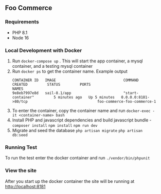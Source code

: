 ## Foo Commerce

### Requirements

- PHP 8.1
- Node 16

### Local Development with Docker

1. Run `docker-compose up` . This will start the app container, a mysql container, and a testing 
mysql container
2. Run `docker ps` to get the container name. Example output 
    ``` 
    CONTAINER ID   IMAGE                               COMMAND                   CREATED         STATUS         PORTS                                               NAMES
    9e8eb7997e8d   sail-8.1/app                        "start-container"         5 minutes ago   Up 5 minutes   0.0.0.0:8181->80/tcp                                foo-commerce-foo-commerce-1
    ```
3. To enter the container, copy the container name and run `docker-exec -it <container-name> bash`
4. Install PHP and javascript dependencies and build javascript bundle - `composer install` `npm install` `npm run dev`
5. Migrate and seed the database `php artisan migrate` `php artisan db:seed`

### Running Test
To run the test enter the docker container and run `./vendor/bin/phpunit`

### View the site
After you start up the docker container the site will be running at [http://localhost:8181](http://localhost:8181) 